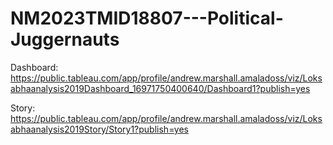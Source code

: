# NM2023TMID18807---Political-Juggernauts

Dashboard: https://public.tableau.com/app/profile/andrew.marshall.amaladoss/viz/Loksabhaanalysis2019Dashboard_16971750400640/Dashboard1?publish=yes

Story: https://public.tableau.com/app/profile/andrew.marshall.amaladoss/viz/Loksabhaanalysis2019Story/Story1?publish=yes
